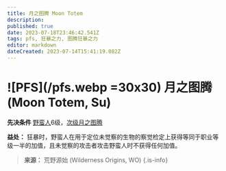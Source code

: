 ```yaml
---
title: 月之图腾 Moon Totem
description: 
published: true
date: 2023-07-18T23:46:42.541Z
tags: pfs, 狂暴之力, 图腾狂暴之力
editor: markdown
dateCreated: 2023-07-14T15:41:19.082Z
---
```


# ![PFS](/pfs.webp =30x30) 月之图腾 (Moon Totem, Su)

**先决条件** [野蛮人](/野蛮人)6级，[次级月之图腾](/狂暴之力/次级月之图腾)

**益处：** 狂暴时，野蛮人在用于定位未觉察的生物的察觉检定上获得等同于职业等级一半的加值，且未觉察的攻击者攻击野蛮人时不获得任何加值。

> **来源：** 荒野源始 (Wilderness Origins, WO)
{.is-info}